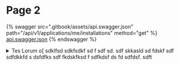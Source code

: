 # Page 2

{% swagger src=".gitbook/assets/api.swagger.json" path="/api/v1/applications/me/installations" method="get" %}
[api.swagger.json](.gitbook/assets/api.swagger.json)
{% endswagger %}

<details>

<summary>Tes Lorum o[ sdklfsd sdkfsdkf sd f sdf sd. sdf skkasld sd fdskf sdf sdfdkkfd s dsfdfks sdf fkdskfksd f sdfkdsf ds fd sdfdsf. sdft</summary>

Test 123 Tes Lorum o\[ sdklfsd sdkfsdkf sd f sdf sd. sdf skkasld sd fdskf sdf sdfdkkfd s dsfdfks sdf fkdskfksd f sdfkdsf ds fd sdfdsf. sdft

</details>
